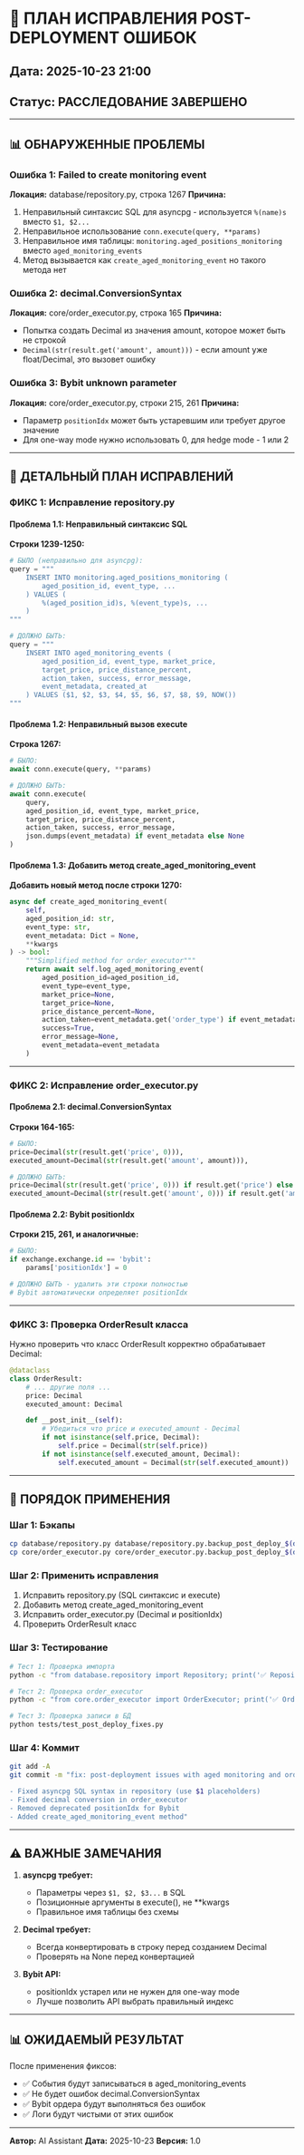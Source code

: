 # 🔧 ПЛАН ИСПРАВЛЕНИЯ POST-DEPLOYMENT ОШИБОК

## Дата: 2025-10-23 21:00
## Статус: РАССЛЕДОВАНИЕ ЗАВЕРШЕНО

---

## 📊 ОБНАРУЖЕННЫЕ ПРОБЛЕМЫ

### Ошибка 1: Failed to create monitoring event
**Локация:** database/repository.py, строка 1267
**Причина:**
1. Неправильный синтаксис SQL для asyncpg - используется `%(name)s` вместо `$1, $2...`
2. Неправильное использование `conn.execute(query, **params)`
3. Неправильное имя таблицы: `monitoring.aged_positions_monitoring` вместо `aged_monitoring_events`
4. Метод вызывается как `create_aged_monitoring_event` но такого метода нет

### Ошибка 2: decimal.ConversionSyntax
**Локация:** core/order_executor.py, строка 165
**Причина:**
- Попытка создать Decimal из значения amount, которое может быть не строкой
- `Decimal(str(result.get('amount', amount)))` - если amount уже float/Decimal, это вызовет ошибку

### Ошибка 3: Bybit unknown parameter
**Локация:** core/order_executor.py, строки 215, 261
**Причина:**
- Параметр `positionIdx` может быть устаревшим или требует другое значение
- Для one-way mode нужно использовать 0, для hedge mode - 1 или 2

---

## 📝 ДЕТАЛЬНЫЙ ПЛАН ИСПРАВЛЕНИЙ

### ФИКС 1: Исправление repository.py

#### Проблема 1.1: Неправильный синтаксис SQL
**Строки 1239-1250:**
```python
# БЫЛО (неправильно для asyncpg):
query = """
    INSERT INTO monitoring.aged_positions_monitoring (
        aged_position_id, event_type, ...
    ) VALUES (
        %(aged_position_id)s, %(event_type)s, ...
    )
"""

# ДОЛЖНО БЫТЬ:
query = """
    INSERT INTO aged_monitoring_events (
        aged_position_id, event_type, market_price,
        target_price, price_distance_percent,
        action_taken, success, error_message,
        event_metadata, created_at
    ) VALUES ($1, $2, $3, $4, $5, $6, $7, $8, $9, NOW())
"""
```

#### Проблема 1.2: Неправильный вызов execute
**Строка 1267:**
```python
# БЫЛО:
await conn.execute(query, **params)

# ДОЛЖНО БЫТЬ:
await conn.execute(
    query,
    aged_position_id, event_type, market_price,
    target_price, price_distance_percent,
    action_taken, success, error_message,
    json.dumps(event_metadata) if event_metadata else None
)
```

#### Проблема 1.3: Добавить метод create_aged_monitoring_event
**Добавить новый метод после строки 1270:**
```python
async def create_aged_monitoring_event(
    self,
    aged_position_id: str,
    event_type: str,
    event_metadata: Dict = None,
    **kwargs
) -> bool:
    """Simplified method for order_executor"""
    return await self.log_aged_monitoring_event(
        aged_position_id=aged_position_id,
        event_type=event_type,
        market_price=None,
        target_price=None,
        price_distance_percent=None,
        action_taken=event_metadata.get('order_type') if event_metadata else None,
        success=True,
        error_message=None,
        event_metadata=event_metadata
    )
```

---

### ФИКС 2: Исправление order_executor.py

#### Проблема 2.1: decimal.ConversionSyntax
**Строки 164-165:**
```python
# БЫЛО:
price=Decimal(str(result.get('price', 0))),
executed_amount=Decimal(str(result.get('amount', amount))),

# ДОЛЖНО БЫТЬ:
price=Decimal(str(result.get('price', 0))) if result.get('price') else Decimal('0'),
executed_amount=Decimal(str(result.get('amount', 0))) if result.get('amount') else Decimal(str(amount)),
```

#### Проблема 2.2: Bybit positionIdx
**Строки 215, 261, и аналогичные:**
```python
# БЫЛО:
if exchange.exchange.id == 'bybit':
    params['positionIdx'] = 0

# ДОЛЖНО БЫТЬ - удалить эти строки полностью
# Bybit автоматически определяет positionIdx
```

---

### ФИКС 3: Проверка OrderResult класса

Нужно проверить что класс OrderResult корректно обрабатывает Decimal:
```python
@dataclass
class OrderResult:
    # ... другие поля ...
    price: Decimal
    executed_amount: Decimal

    def __post_init__(self):
        # Убедиться что price и executed_amount - Decimal
        if not isinstance(self.price, Decimal):
            self.price = Decimal(str(self.price))
        if not isinstance(self.executed_amount, Decimal):
            self.executed_amount = Decimal(str(self.executed_amount))
```

---

## 🚀 ПОРЯДОК ПРИМЕНЕНИЯ

### Шаг 1: Бэкапы
```bash
cp database/repository.py database/repository.py.backup_post_deploy_$(date +%Y%m%d_%H%M%S)
cp core/order_executor.py core/order_executor.py.backup_post_deploy_$(date +%Y%m%d_%H%M%S)
```

### Шаг 2: Применить исправления
1. Исправить repository.py (SQL синтаксис и execute)
2. Добавить метод create_aged_monitoring_event
3. Исправить order_executor.py (Decimal и positionIdx)
4. Проверить OrderResult класс

### Шаг 3: Тестирование
```bash
# Тест 1: Проверка импорта
python -c "from database.repository import Repository; print('✅ Repository OK')"

# Тест 2: Проверка order_executor
python -c "from core.order_executor import OrderExecutor; print('✅ OrderExecutor OK')"

# Тест 3: Проверка записи в БД
python tests/test_post_deploy_fixes.py
```

### Шаг 4: Коммит
```bash
git add -A
git commit -m "fix: post-deployment issues with aged monitoring and order execution

- Fixed asyncpg SQL syntax in repository (use $1 placeholders)
- Fixed decimal conversion in order_executor
- Removed deprecated positionIdx for Bybit
- Added create_aged_monitoring_event method"
```

---

## ⚠️ ВАЖНЫЕ ЗАМЕЧАНИЯ

1. **asyncpg требует:**
   - Параметры через `$1, $2, $3...` в SQL
   - Позиционные аргументы в execute(), не **kwargs
   - Правильное имя таблицы без схемы

2. **Decimal требует:**
   - Всегда конвертировать в строку перед созданием Decimal
   - Проверять на None перед конвертацией

3. **Bybit API:**
   - positionIdx устарел или не нужен для one-way mode
   - Лучше позволить API выбрать правильный индекс

---

## 📊 ОЖИДАЕМЫЙ РЕЗУЛЬТАТ

После применения фиксов:
- ✅ События будут записываться в aged_monitoring_events
- ✅ Не будет ошибок decimal.ConversionSyntax
- ✅ Bybit ордера будут выполняться без ошибок
- ✅ Логи будут чистыми от этих ошибок

---

**Автор:** AI Assistant
**Дата:** 2025-10-23
**Версия:** 1.0